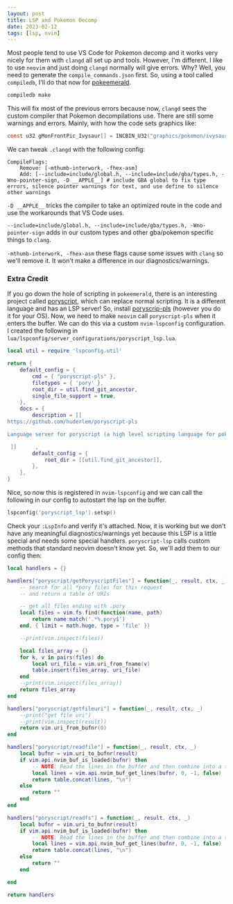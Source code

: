 ```yaml
---
layout: post
title: LSP and Pokemon Decomp
date: 2023-02-12
tags: [lsp, nvim]
---
```


Most people tend to use VS Code for Pokemon decomp and it works very nicely for
them with `clangd` all set up and tools. However, I'm different. I like to use
`neovim` and just doing `clangd` normally will give errors. Why? Well, you need to
generate the `compile_commands.json` first. So, using a tool called
`compiledb`, I'll do that now for [pokeemerald](https://github.com/pret/pokeemerald).

```bash
compiledb make
```

This will fix most of the previous errors because now, `clangd` sees the custom
compiler that Pokemon decompilations use. There are still some warnings and
errors. Mainly, with how the code sets graphics like:
```c
const u32 gMonFrontPic_Ivysaur[] = INCBIN_U32("graphics/pokemon/ivysaur/anim_front.4bpp.lz");
```

We can tweak `.clangd` with the following config:
```
CompileFlags:
    Remove: [-mthumb-interwork, -fhex-asm]
    Add: [--include=include/global.h, --include=include/gba/types.h, -Wno-pointer-sign, -D __APPLE__] # include GBA global to fix type errors, silence pointer warnings for text, and use define to silence other warnings
```

`-D __APPLE__` tricks the compiler to take an optimized route in the code and
use the workarounds that VS Code uses.

`--include=include/global.h, --include=include/gba/types.h, -Wno-pointer-sign`
adds in our custom types and other gba/pokemon specific things to `clang`.

`-mthumb-interwork, -fhex-asm` these flags cause some issues with `clang` so
we'll remove it. It won't make a difference in our diagnostics/warnings.

### Extra Credit
If you go down the hole of scripting in `pokeemerald`, there is an interesting
project called [poryscript](https://github.com/huderlem/poryscript), which can replace normal scripting. It is a
different language and has an LSP server! So, install [poryscrip-pls](https://github.com/huderlem/poryscript-pls) (however
you do it for your OS). 
Now, we need to make `neovim` call `poryscript-pls` when it enters the buffer. We
can do this via a custom `nvim-lspconfig` configuration. I created the following
in `lua/lspconfig/server_configurations/poryscript_lsp.lua`. 

```lua
local util = require 'lspconfig.util'

return {
    default_config = {
        cmd = { "poryscript-pls" },
        filetypes = { 'pory' },
        root_dir = util.find_git_ancestor,
        single_file_support = true,
    },
    docs = {
        description = [[
https://github.com/huderlem/poryscript-pls

Language server for poryscript (a high level scripting language for pokemon decompilation projects)

 ]]      ,
        default_config = {
            root_dir = [[util.find_git_ancestor]],
        },
    },
}
```

Nice, so now this is registered in `nvim-lspconfig` and we can call the
following in our config to autostart the lsp on the buffer.
```lua
lspconfig('poryscript_lsp').setup()
```

Check your `:LspInfo` and verify it's attached. Now, it is working but we
don't have any meaningful diagnostics/warnings yet because this LSP is a
little special and needs some special handlers. `poryscript-lsp` calls custom
methods that standard neovim doesn't know yet. So, we'll add them to our
config then:
```lua
local handlers = {}

handlers["poryscript/getPoryscriptFiles"] = function(_, result, ctx, _)
    -- search for all *pory files for this request
    -- and return a table of URIs

    -- get all files ending with .pory
    local files = vim.fs.find(function(name, path)
        return name:match('.*%.pory$')
    end, { limit = math.huge, type = 'file' })

    --print(vim.inspect(files))

    local files_array = {}
    for k, v in pairs(files) do
        local uri_file = vim.uri_from_fname(v)
        table.insert(files_array, uri_file)
    end
    --print(vim.inspect(files_array))
    return files_array
end

handlers["poryscript/getfileuri"] = function(_, result, ctx, _)
    --print("get file uri")
    --print(vim.inspect(result))
    return vim.uri_from_bufnr(0)
end

handlers["poryscript/readfile"] = function(_, result, ctx, _)
    local bufnr = vim.uri_to_bufnr(result)
    if vim.api.nvim_buf_is_loaded(bufnr) then
        -- NOTE: Read the lines in the buffer and then combine into a string since poryscript-pls expects a string
        local lines = vim.api.nvim_buf_get_lines(bufnr, 0, -1, false)
        return table.concat(lines, "\n")
    else
        return ""
    end
end

handlers["poryscript/readfs"] = function(_, result, ctx, _)
    local bufnr = vim.uri_to_bufnr(result)
    if vim.api.nvim_buf_is_loaded(bufnr) then
        -- NOTE: Read the lines in the buffer and then combine into a string since poryscript-pls expects a string
        local lines = vim.api.nvim_buf_get_lines(bufnr, 0, -1, false)
        return table.concat(lines, "\n")
    else
        return ""
    end

end

return handlers
```

